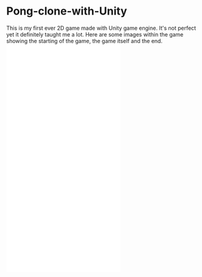 # Pong-clone-with-Unity
This is my first ever 2D game made with Unity game engine. It's not perfect yet it definitely taught me a lot.
Here are some images within the game showing the starting of the game, the game itself and the end.
![ALT](/path/image.ext)
![ALT](/path/image.ext)
![ALT](/path/image.ext)
![ALT](/path/image.ext)
